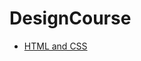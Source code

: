 <h1>DesignCourse</h1>
<ul>
  <li><a href="https://github.com/khalilagazal/playground/tree/main/designcourse/html-css/" target="_blank">HTML and CSS</a></li>
</ul>
